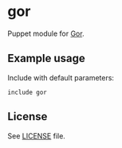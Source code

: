 # gor

Puppet module for [Gor](https://github.com/buger/gor/).

## Example usage

Include with default parameters:
```
include gor
```

## License

See [LICENSE](LICENSE) file.
